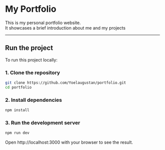 # My Portfolio

This is my personal portfolio website.  
It showcases a brief introduction about me and my projects

---

## Run the project

To run this project locally:

### 1. Clone the repository
```bash
git clone https://github.com/Yoelaugustan/portfolio.git
cd portfolio
```

### 2. Install dependencies
```bash
npm install
```

### 3. Run the development server
```bash
npm run dev
```

Open http://localhost:3000 with your browser to see the result.


